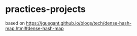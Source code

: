 # practices-projects

based on https://jguegant.github.io/blogs/tech/dense-hash-map.html#dense-hash-map

